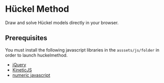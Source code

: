 Hückel Method
=============

Draw and solve Hückel models directly in your browser.


## Prerequisites

You must install the following javascript libraries in the `asssets/js/folder` in order to launch huckelmethod.

- [jQuery](http://jquery.com)
- [KineticJS](http://kineticjs.com)
- [numeric javascript](http://numericjs.com)
